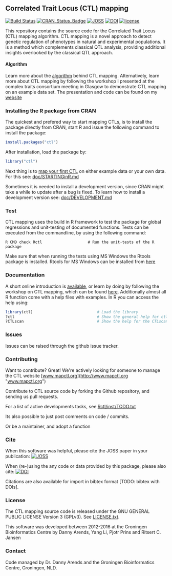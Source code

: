 ## Correlated Trait Locus (CTL) mapping
[![Build Status](https://travis-ci.org/DannyArends/CTLmapping.svg)](https://travis-ci.org/DannyArends/CTLmapping)
[![CRAN_Status_Badge](https://www.r-pkg.org/badges/version/ctl)](http://cran.r-project.org/package=ctl)
[![JOSS](http://joss.theoj.org/papers/10.21105/joss.00087/status.svg)](http://joss.theoj.org/papers/10.21105/joss.00087)
[![DOI](https://zenodo.org/badge/DOI/10.5281/zenodo.154465.svg)](https://doi.org/10.5281/zenodo.154465)
[![license](https://img.shields.io/github/license/DannyArends/CTLmapping.svg?style=flat)](https://github.com/DannyArends/CTLmapping/blob/master/LICENSE.txt)

This repository contains the source code for the Correlated Trait Locus (CTL) mapping algorithm. 
CTL mapping is a novel approach to detect genetic regulation of phenotypes in natural and 
experimental populations. It is a method which complements classical QTL analysis, providing 
additional insights overlooked by the classical QTL approach.

#### Algorithm

Learn more about the [algorithm](doc/ALGORITHM.md) behind CTL mapping. 
Alternatively, learn more about CTL mapping by following the workshop 
I presented at the complex traits consortium meeting in Glasgow to 
demonstrate CTL mapping on an example data set. The presentation and 
code can be found on my [website](https://www.dannyarends.nl/ctc/)

### Installing the R package from CRAN
The quickest and prefered way to start mapping CTLs, is to 
install the package directly from CRAN, start R and issue 
the following command to install the package:

```R
install.packages("ctl")
```

After installation, load the package by:

```R
library("ctl")
```

Next thing is to [map your first CTL](doc/STARTINGinR.md) 
on either example data or your own data. For this see: [doc/STARTINGinR.md](doc/STARTINGinR.md) 

Sometimes it is needed to install a development version, since CRAN 
might take a while to update after a bug is fixed. To learn how to 
install a development version see: [doc/DEVELOPMENT.md](doc/DEVELOPMENT.md) 

### Test

CTL mapping uses the build in R framework to test the package 
for global regressions and unit-testing of documented functions.
Tests can be executed from the commandline, by using the 
following command:

    R CMD check Rctl                    # Run the unit-tests of the R package

Make sure that when running the tests using MS Windows the Rtools 
package is installed. Rtools for MS Windows can be installed from 
[here](https://cran.r-project.org/bin/windows/Rtools/)
    
### Documentation
A short online introduction is [available](doc/STARTINGinR.md), or 
learn by doing by following the workshop on CTL mapping, which can 
be found [here](https://www.dannyarends.nl/ctc/). Additionally 
almost all R function come with a help files with examples. In R 
you can access the help using:

```R
library(ctl)                            # Load the library
?ctl                                    # Show the general help for ctl
?CTLscan                                # Show the help for the CTLscan function
```

### Issues

Issues can be raised through the github issue tracker.

### Contributing 

Want to contribute? Great! We're actively looking for someone to manage the CTL website 
[www.mapctl.org](http://www.mapctl.org "www.mapctl.org")

Contribute to CTL source code by forking the Github repository, and sending us pull requests.

For a list of active developments tasks, see [Rctl/inst/TODO.txt](Rctl/inst/TODO.txt) 

Its also possible to just post comments on code / commits.

Or be a maintainer, and adopt a function

### Cite

When this software was helpful, please cite the JOSS paper in your publication: 
[![JOSS](http://joss.theoj.org/papers/10.21105/joss.00087/status.svg)](http://joss.theoj.org/papers/10.21105/joss.00087)

When (re-)using the any code or data provided by this package, please also cite: 
[![DOI](https://zenodo.org/badge/DOI/10.5281/zenodo.154465.svg)](https://doi.org/10.5281/zenodo.154465)
 
Citations are also available for import in bibtex format [TODO: bibtex with DOIs].

### License

The CTL mapping source code is released under the GNU GENERAL PUBLIC LICENSE Version 3 (GPLv3). See [LICENSE.txt](LICENSE.txt).

This software was developed between 2012-2016 at the Groningen Bioinformatics Centre by Danny Arends, Yang Li, Pjotr Prins and Ritsert C. Jansen

### Contact

Code managed by Dr. Danny Arends and the Groningen Bioinformatics Centre, Groningen, NLD. 
